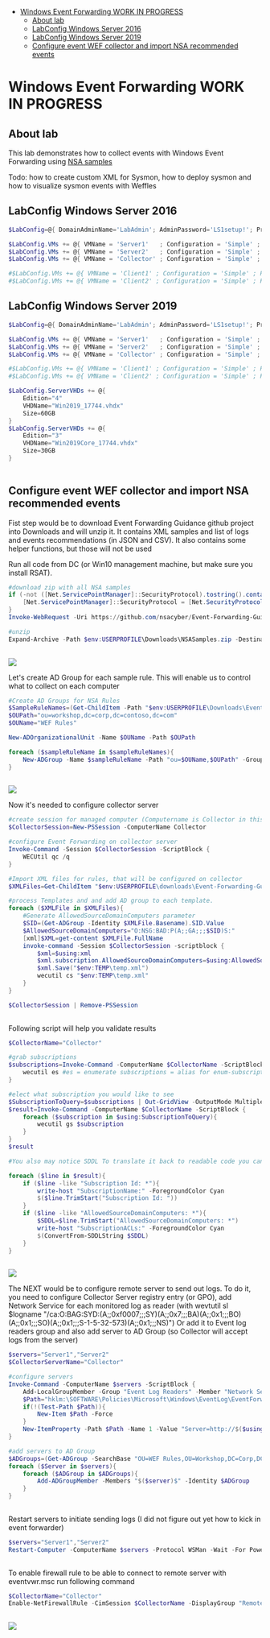 <!-- TOC -->

- [Windows Event Forwarding WORK IN PROGRESS](#windows-event-forwarding-work-in-progress)
    - [About lab](#about-lab)
    - [LabConfig Windows Server 2016](#labconfig-windows-server-2016)
    - [LabConfig Windows Server 2019](#labconfig-windows-server-2019)
    - [Configure event WEF collector and import NSA recommended events](#configure-event-wef-collector-and-import-nsa-recommended-events)

<!-- /TOC -->

# Windows Event Forwarding WORK IN PROGRESS

## About lab

This lab demonstrates how to collect events with Windows Event Forwarding using [NSA samples](https://github.com/nsacyber/Event-Forwarding-Guidance)

Todo: how to create custom XML for Sysmon, how to deploy sysmon and how to visualize sysmon events with Weffles

## LabConfig Windows Server 2016

```PowerShell
$LabConfig=@{ DomainAdminName='LabAdmin'; AdminPassword='LS1setup!'; Prefix = 'WSLab-'; SwitchName = 'LabSwitch'; DCEdition='4' ; Internet=$true ;AdditionalNetworksConfig=@(); VMs=@(); ServerVHDs=@()}

$LabConfig.VMs += @{ VMName = 'Server1'   ; Configuration = 'Simple' ; ParentVHD = 'Win2016Core_G2.vhdx' ; MemoryStartupBytes= 1GB ; MemoryMinimumBytes=1GB }
$LabConfig.VMs += @{ VMName = 'Server2'   ; Configuration = 'Simple' ; ParentVHD = 'Win2016Core_G2.vhdx' ; MemoryStartupBytes= 1GB ; MemoryMinimumBytes=1GB }
$LabConfig.VMs += @{ VMName = 'Collector' ; Configuration = 'Simple' ; ParentVHD = 'Win2016Core_G2.vhdx' ; MemoryStartupBytes= 1GB ; MemoryMinimumBytes=1GB }

#$LabConfig.VMs += @{ VMName = 'Client1' ; Configuration = 'Simple' ; ParentVHD = 'Win10RS4_G2.vhdx'  ; MemoryStartupBytes= 1GB ; MemoryMinimumBytes=1GB ; DisableWCF=$True ; WinRM=$true }
#$LabConfig.VMs += @{ VMName = 'Client2' ; Configuration = 'Simple' ; ParentVHD = 'Win10RS4_G2.vhdx'  ; MemoryStartupBytes= 1GB ; MemoryMinimumBytes=1GB ; DisableWCF=$True ; WinRM=$true}

```

## LabConfig Windows Server 2019

```PowerShell
$LabConfig=@{ DomainAdminName='LabAdmin'; AdminPassword='LS1setup!'; Prefix = 'WSLabInsider17744-'; SwitchName = 'LabSwitch'; DCEdition='4' ; Internet=$true ;AdditionalNetworksConfig=@(); VMs=@(); ServerVHDs=@()}

$LabConfig.VMs += @{ VMName = 'Server1'   ; Configuration = 'Simple' ; ParentVHD = 'Win2019Core_17744.vhdx' ; MemoryStartupBytes= 1GB ; MemoryMinimumBytes=1GB }
$LabConfig.VMs += @{ VMName = 'Server2'   ; Configuration = 'Simple' ; ParentVHD = 'Win2019Core_17744.vhdx' ; MemoryStartupBytes= 1GB ; MemoryMinimumBytes=1GB }
$LabConfig.VMs += @{ VMName = 'Collector' ; Configuration = 'Simple' ; ParentVHD = 'Win2019Core_17744.vhdx' ; MemoryStartupBytes= 1GB ; MemoryMinimumBytes=1GB }

#$LabConfig.VMs += @{ VMName = 'Client1' ; Configuration = 'Simple' ; ParentVHD = 'Win10RS4_G2.vhdx'  ; MemoryStartupBytes= 1GB ; MemoryMinimumBytes=1GB ; DisableWCF=$True ; WinRM=$true }
#$LabConfig.VMs += @{ VMName = 'Client2' ; Configuration = 'Simple' ; ParentVHD = 'Win10RS4_G2.vhdx'  ; MemoryStartupBytes= 1GB ; MemoryMinimumBytes=1GB ; DisableWCF=$True ; WinRM=$true}

$LabConfig.ServerVHDs += @{
    Edition="4"
    VHDName="Win2019_17744.vhdx"
    Size=60GB
}
$LabConfig.ServerVHDs += @{
    Edition="3"
    VHDName="Win2019Core_17744.vhdx"
    Size=30GB
}
 
```

## Configure event WEF collector and import NSA recommended events

Fist step would be to download Event Forwarding Guidance github project into Downloads and will unzip it. It contains XML samples and list of logs and events recommendations (in JSON and CSV). It also contains some helper functions, but those will not be used

Run all code from DC (or Win10 management machine, but make sure you install RSAT).

```PowerShell
#download zip with all NSA samples
if (-not ([Net.ServicePointManager]::SecurityProtocol).tostring().contains("Tls12")){ #there is no need to set Tls12 in 1809 releases, therefore for insider it does not apply
    [Net.ServicePointManager]::SecurityProtocol = [Net.SecurityProtocolType]::Tls12
}
Invoke-WebRequest -Uri https://github.com/nsacyber/Event-Forwarding-Guidance/archive/master.zip -OutFile $env:USERPROFILE\Downloads\NSASamples.zip

#unzip
Expand-Archive -Path $env:USERPROFILE\Downloads\NSASamples.zip -DestinationPath $env:USERPROFILE\Downloads
 
```

![](/Scenarios/Windows%20Event%20Forwarding/Screenshots/NSAfiles.png)

Let's create AD Group for each sample rule. This will enable us to control what to collect on each computer

```PowerShell
#Create AD Groups for NSA Rules
$SampleRuleNames=(Get-ChildItem -Path "$env:USERPROFILE\Downloads\Event-Forwarding-Guidance-master\Subscriptions\samples").BaseName
$OUPath="ou=workshop,dc=corp,dc=contoso,dc=com"
$OUName="WEF Rules"

New-ADOrganizationalUnit -Name $OUName -Path $OUPath

foreach ($sampleRuleName in $sampleRuleNames){
    New-ADGroup -Name $sampleRuleName -Path "ou=$OUName,$OUPath" -GroupScope Global
}
 
```

![](/Scenarios/Windows%20Event%20Forwarding/Screenshots/NSAGroups.png)

Now it's needed to configure collector server

```PowerShell
#create session for managed computer (Computername is Collector in this case)
$CollectorSession=New-PSSession -ComputerName Collector

#configure Event Forwarding on collector server
Invoke-Command -Session $CollectorSession -ScriptBlock {
    WECUtil qc /q
}

#Import XML files for rules, that will be configured on collector
$XMLFiles=Get-ChildItem "$env:USERPROFILE\downloads\Event-Forwarding-Guidance-master\Subscriptions\samples\"

#process Templates and and add AD group to each template. 
foreach ($XMLFile in $XMLFiles){
    #Generate AllowedSourceDomainComputers parameter
    $SID=(Get-ADGroup -Identity $XMLFile.Basename).SID.Value
    $AllowedSourceDomainComputers="O:NSG:BAD:P(A;;GA;;;$SID)S:"
    [xml]$XML=get-content $XMLFile.FullName
    invoke-command -Session $CollectorSession -scriptblock {
        $xml=$using:xml
        $xml.subscription.AllowedSourceDomainComputers=$using:AllowedSourceDomainComputers
        $xml.Save("$env:TEMP\temp.xml")
        wecutil cs "$env:TEMP\temp.xml"
    }
}

$CollectorSession | Remove-PSSession
 
```

Following script will help you validate results

```PowerShell
$CollectorName="Collector"

#grab subscriptions
$subscriptions=Invoke-Command -ComputerName $CollectorName -ScriptBlock {
    wecutil es #es = enumerate subscriptions = alias for enum-subscription. See wecutil /? for help
}

#elect what subscription you would like to see
$SubscriptionToQuery=$subscriptions | Out-GridView -OutputMode Multiple
$result=Invoke-Command -ComputerName $CollectorName -ScriptBlock {
    foreach ($subscription in $using:SubscriptionToQuery){
        wecutil gs $subscription
    }
}
$result

#You also may notice SDDL To translate it back to readable code you can run following PowerShell (todo: create customobject for all results - feel free to pull :) 

foreach ($line in $result){
    if ($line -like "Subscription Id: *"){
        write-host "SubscriptionName:" -ForegroundColor Cyan
        $($line.TrimStart("Subscription Id: "))
    }
    if ($line -like "AllowedSourceDomainComputers: *"){
        $SDDL=$line.TrimStart("AllowedSourceDomainComputers: *")
        write-host "SubscriptionACLs:" -ForegroundColor Cyan
        $(ConvertFrom-SDDLString $SDDL)
    }
}
 
```

![](/Scenarios/Windows%20Event%20Forwarding/Screenshots/SubscriptionACL.png)

The NEXT would be to configure remote server to send out logs. To do it, you need to configure Collector Server registry entry (or GPO), add Network Service for each monitored log as reader (with wevtutil sl $logname "/ca:O:BAG:SYD:(A;;0xf0007;;;SY)(A;;0x7;;;BA)(A;;0x1;;;BO)(A;;0x1;;;SO)(A;;0x1;;;S-1-5-32-573)(A;;0x1;;;NS)") Or add it to Event log readers group and also add server to AD Group (so Collector will accept logs from the server)

```PowerShell
$servers="Server1","Server2"
$CollectorServerName="Collector"

#configure servers
Invoke-Command -ComputerName $servers -ScriptBlock {
    Add-LocalGroupMember -Group "Event Log Readers" -Member "Network Service"
    $Path="hklm:\SOFTWARE\Policies\Microsoft\Windows\EventLog\EventForwarding\SubscriptionManager"
    if(!(Test-Path $Path)){
        New-Item $Path -Force
    }
    New-ItemProperty -Path $Path -Name 1 -Value "Server=http://$($using:CollectorServerName):5985/wsman/SubscriptionManager/WEC,Refresh=30" -PropertyType String -force
}

#add servers to AD Group
$ADGroups=(Get-ADGroup -SearchBase "OU=WEF Rules,OU=Workshop,DC=Corp,DC=contoso,DC=com" -Filter *).Name | Out-GridView -OutputMode Multiple
foreach ($Server in $servers){
    foreach ($ADGroup in $ADGroups){
        Add-ADGroupMember -Members "$($server)$" -Identity $ADGroup
    }
}
 
```

Restart servers to initiate sending logs (I did not figure out yet how to kick in event forwarder)

```PowerShell
$servers="Server1","Server2"
Restart-Computer -ComputerName $servers -Protocol WSMan -Wait -For PowerShell
 
```

To enable firewall rule to be able to connect to remote server with eventvwr.msc run following command

```PowerShell
$CollectorName="Collector"
Enable-NetFirewallRule -CimSession $CollectorName -DisplayGroup "Remote Event Log Management"
 
```

![](/Scenarios/Windows%20Event%20Forwarding/Screenshots/EventViewer.png)